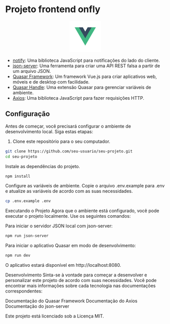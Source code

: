 # Projeto frontend onfly
<p align="center"><a href="https://vuejs.org" target="_blank"><img src="https://github.com/vuejs/art/raw/master/logo.png" width="100" alt="Vue.js Logo"></a></p>

- [notify](https://github.com/notifyjs/notifyjs): Uma biblioteca JavaScript para notificações do lado do cliente.
- [json-server](https://github.com/typicode/json-server): Uma ferramenta para criar uma API REST falsa a partir de um arquivo JSON.
- [Quasar Framework](https://quasar.dev/): Um framework Vue.js para criar aplicativos web, móveis e de desktop com facilidade.
- [Quasar Handle](https://github.com/quasarframework/app-extension-qenv): Uma extensão Quasar para gerenciar variáveis de ambiente.
- [Axios](https://axios-http.com/): Uma biblioteca JavaScript para fazer requisições HTTP.

## Configuração

Antes de começar, você precisará configurar o ambiente de desenvolvimento local. Siga estas etapas:

1. Clone este repositório para o seu computador.

```bash
git clone https://github.com/seu-usuario/seu-projeto.git
cd seu-projeto
```
Instale as dependências do projeto.
```bash
npm install
```
Configure as variáveis de ambiente. Copie o arquivo .env.example para .env e atualize as variáveis de acordo com as suas necessidades.
```bash
cp .env.example .env
```
Executando o Projeto
Agora que o ambiente está configurado, você pode executar o projeto localmente. Use os seguintes comandos:

Para iniciar o servidor JSON local com json-server:
```bash
npm run json-server
```
Para iniciar o aplicativo Quasar em modo de desenvolvimento:
```bash
npm run dev
```
O aplicativo estará disponível em http://localhost:8080.

Desenvolvimento
Sinta-se à vontade para começar a desenvolver e personalizar este projeto de acordo com suas necessidades. Você pode encontrar mais informações sobre cada tecnologia nas documentações correspondentes:

Documentação do Quasar Framework
Documentação do Axios
Documentação do json-server

Este projeto está licenciado sob a Licença MIT.
